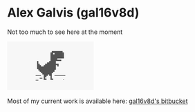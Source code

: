 # Alex Galvis (gal16v8d)

<p align="center">
    <p>Not too much to see here at the moment</p>
    <img width="200" src="maxresdefault.jpg" alt="Dino logo">
    <br />
    <p>Most of my current work is available here: <a href="https://bitbucket.org/gal16v8d/">gal16v8d's bitbucket</a></p>
</p>